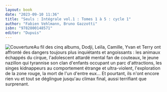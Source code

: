 ```yaml
---
layout: book
date: "2023-09-10 11:36"
title: "Seuls : Intégrale vol.1 : Tomes 1 à 5 : cycle 1"
author: "Fabien Vehlmann, Bruno Gazzotti"
isbn: "9782800148571"
editor: "Dupuis"
---
```

![Couverture](/img/9782800148571.jpg)Au fil des cinq albums, Dodji, Leïla, Camille, Yvan et Terry ont affronté des dangers toujours plus inquiétants et angoissants : les animaux échappés du cirque, l'adolescent attardé mental fan de couteaux, le jeune nazillon qui tyrannise son clan d'enfants occupant un parc d'attractions, les singes kidnappeurs au comportement étrange et ultra-violent, l'exploration de la zone rouge, la mort de l'un d'entre eux... Et pourtant, ils n'ont encore rien vu et tout se déglingue jusqu'au climax final, aussi terrifiant que surprenant.
